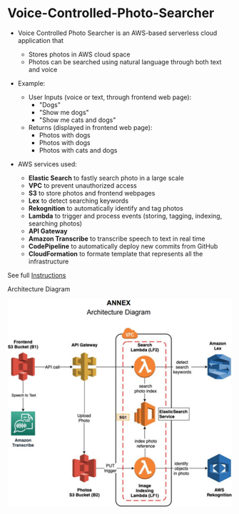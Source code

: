 # Voice-Controlled-Photo-Searcher

- Voice Controlled Photo Searcher is an AWS-based serverless cloud application that
    - Stores photos in AWS cloud space
    - Photos can be searched using natural language through both text and voice

- Example:
    - User Inputs (voice or text, through frontend web page): 
        - "Dogs"
        - "Show me dogs"
        - "Show me cats and dogs"
    - Returns (displayed in frontend web page):
        - Photos with dogs
        - Photos with dogs
        - Photos with cats and dogs

- AWS services used:
    - **Elastic Search** to fastly search photo in a large scale
    - **VPC** to prevent unauthorized access
    - **S3** to store photos and frontend webpages
    - **Lex** to detect searching keywords
    - **Rekognition** to automatically identify and tag photos
    - **Lambda** to trigger and process events (storing, tagging, indexing, searching photos)
    - **API Gateway**
    - **Amazon Transcribe** to transcribe speech to text in real time
    - **CodePipeline** to automatically deploy new commits from GitHub
    - **CloudFormation** to formate template that represents all the infrastructure

See full [Instructions](Instruction.pdf)

Architecture Diagram

![Architecture](Architecture.png)
